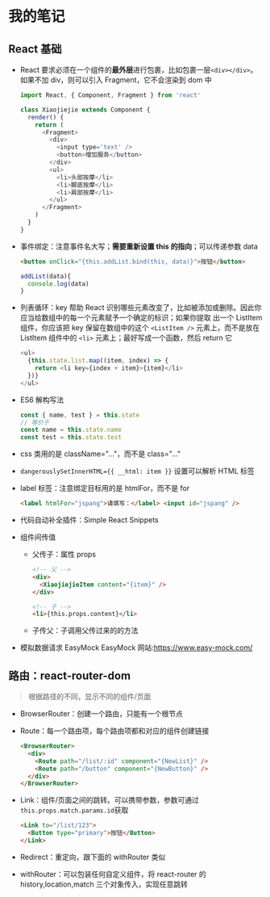 # 我的笔记

## React 基础

- React 要求必须在一个组件的**最外层**进行包裹，比如包裹一层`<div></div>`。如果不加 div，则可以引入 Fragment，它不会渲染到 dom 中

  ```js
  import React, { Component, Fragment } from 'react'

  class Xiaojiejie extends Component {
    render() {
      return (
        <Fragment>
          <div>
            <input type='text' />
            <button>增加服务</button>
          </div>
          <ul>
            <li>头部按摩</li>
            <li>脚底按摩</li>
            <li>肩部按摩</li>
          </ul>
        </Fragment>
      )
    }
  }
  ```

- 事件绑定：注意事件名大写；**需要重新设置 this 的指向**；可以传递参数 data

  ```html
  <button onClick="{this.addList.bind(this, data)}">按钮</button>
  ```

  ```js
  addList(data){
    console.log(data)
  }
  ```

- 列表循环：key 帮助 React 识别哪些元素改变了，比如被添加或删除。因此你应当给数组中的每一个元素赋予一个确定的标识；如果你提取 出一个 ListItem 组件，你应该把 key 保留在数组中的这个 `<ListItem />` 元素上，而不是放在 ListItem 组件中的 `<li>` 元素上；最好写成一个函数，然后 return 它

  ```js
  <ul>
    {this.state.list.map((item, index) => {
      return <li key={index + item}>{item}</li>
    })}
  </ul>
  ```

- ES6 解构写法

  ```js
  const { name, test } = this.state
  // 等价于
  const name = this.state.name
  const test = this.state.test
  ```

- css 类用的是 className="..."，而不是 class="..."

- `dangerouslySetInnerHTML={{ __html: item }}` 设置可以解析 HTML 标签

- label 标签：注意绑定目标用的是 htmlFor，而不是 for

  ```html
  <label htmlFor="jspang">请填写：</label> <input id="jspang" />
  ```

- 代码自动补全插件：Simple React Snippets

- 组件间传值

  - 父传子：属性 props

    ```html
    <!-- 父 -->
    <div>
      <XiaojiejieItem content="{item}" />
    </div>

    <!-- 子 -->
    <li>{this.props.content}</li>
    ```

  - 子传父：子调用父传过来的的方法

- 模拟数据请求 EasyMock
  EasyMock 网站:https://www.easy-mock.com/

## 路由：react-router-dom

> 根据路径的不同，显示不同的组件/页面

- BrowserRouter：创建一个路由，只能有一个根节点
- Route：每一个路由项，每个路由项都和对应的组件创建链接

  ```html
  <BrowserRouter>
    <div>
      <Route path="/list/:id" component="{NewList}" />
      <Route path="/button" component="{NewButton}" />
    </div>
  </BrowserRouter>
  ```

- Link：组件/页面之间的跳转。可以携带参数，参数可通过`this.props.match.params.id`获取

  ```html
  <Link to="/list/123">
    <Button type="primary">按钮</Button>
  </Link>
  ```

- Redirect：重定向，跟下面的 withRouter 类似
- withRouter：可以包装任何自定义组件，将 react-router 的 history,location,match 三个对象传入，实现任意跳转
